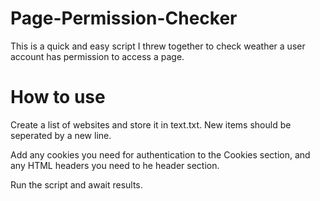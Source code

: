 # Page-Permission-Checker
 This is a quick and easy script I threw together to check weather a user account has permission to access a page. 

# How to use
Create a list of websites and store it in text.txt. New items should be seperated by a new line. 

Add any cookies you need for authentication to the Cookies section, and any HTML headers you need to he header section.

Run the script and await results. 
